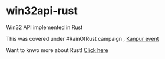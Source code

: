 # win32api-rust
Win32 API implemented in Rust

This was covered under #RainOfRust campaign , [Kanpur event](https://reps.mozilla.org/e/open-source-meetup-kanpur-rainofrust/) 

Want to knwo more about Rust! [Click here](https://github.com/MozUP/RainOfRust-Campaign)
